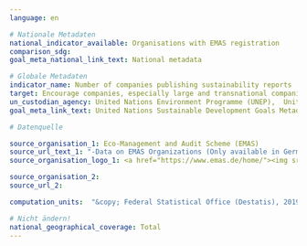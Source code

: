 ```yaml
---
language: en

# Nationale Metadaten
national_indicator_available: Organisations with EMAS registration
comparison_sdg:
goal_meta_national_link_text: National metadata

# Globale Metadaten
indicator_name: Number of companies publishing sustainability reports
target: Encourage companies, especially large and transnational companies, to adopt sustainable practices and to integrate sustainability information into their reporting cycle
un_custodian_agency: United Nations Environment Programme (UNEP),  United Nations Conference on Trade and Development (UNCTAD)
goal_meta_link_text: United Nations Sustainable Development Goals Metadata

# Datenquelle

source_organisation_1: Eco-Management and Audit Scheme (EMAS)
source_url_text_1: "-Data on EMAS Organizations (Only available in German)"
source_organisation_logo_1: <a href="https://www.emas.de/home/"><img src="https://g205sdgs.github.io/sdg-indicators/public/LogosEn/emas.png" alt="Logo EMAS" /></a>

source_organisation_2:
source_url_2:

computation_units:  "&copy; Federal Statistical Office (Destatis), 2019"

# Nicht ändern!
national_geographical_coverage: Total
---
```

